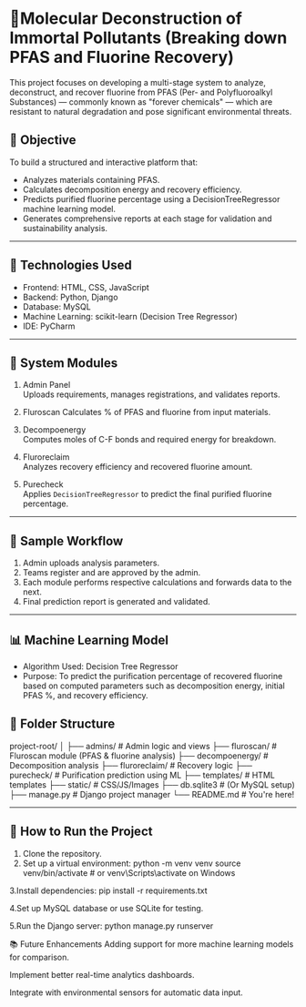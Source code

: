 # 🔬Molecular Deconstruction of Immortal Pollutants (Breaking down PFAS and Fluorine Recovery) 

This project focuses on developing a multi-stage system to analyze, deconstruct, and recover fluorine from PFAS (Per- and Polyfluoroalkyl Substances) — commonly known as "forever chemicals" — which are resistant to natural degradation and pose significant environmental threats.

## 📌 Objective

To build a structured and interactive platform that:

- Analyzes materials containing PFAS.
- Calculates decomposition energy and recovery efficiency.
- Predicts purified fluorine percentage using a DecisionTreeRegressor machine learning model.
- Generates comprehensive reports at each stage for validation and sustainability analysis.

---

## 🚀 Technologies Used

- Frontend: HTML, CSS, JavaScript
- Backend: Python, Django
- Database: MySQL
- Machine Learning: scikit-learn (Decision Tree Regressor)
- IDE: PyCharm

---

## 🧠 System Modules

1. Admin Panel  
   Uploads requirements, manages registrations, and validates reports.

2. Fluroscan 
   Calculates % of PFAS and fluorine from input materials.

3. Decompoenergy  
   Computes moles of C-F bonds and required energy for breakdown.

4. Fluroreclaim  
   Analyzes recovery efficiency and recovered fluorine amount.

5. Purecheck  
   Applies `DecisionTreeRegressor` to predict the final purified fluorine percentage.

---

## 🔎 Sample Workflow

1. Admin uploads analysis parameters.
2. Teams register and are approved by the admin.
3. Each module performs respective calculations and forwards data to the next.
4. Final prediction report is generated and validated.

---

## 📊 Machine Learning Model

- Algorithm Used: Decision Tree Regressor
- Purpose: To predict the purification percentage of recovered fluorine based on computed parameters such as decomposition energy, initial PFAS %, and recovery efficiency.


## 📁 Folder Structure

project-root/
│
├── admins/ # Admin logic and views
├── fluroscan/ # Fluroscan module (PFAS & fluorine analysis)
├── decompoenergy/ # Decomposition analysis
├── fluroreclaim/ # Recovery logic
├── purecheck/ # Purification prediction using ML
├── templates/ # HTML templates
├── static/ # CSS/JS/Images
├── db.sqlite3 # (Or MySQL setup)
├── manage.py # Django project manager
└── README.md # You're here!

---

## 📌 How to Run the Project

1. Clone the repository.
2. Set up a virtual environment:
   python -m venv venv
   source venv/bin/activate  # or venv\Scripts\activate on Windows
   
3.Install dependencies:
pip install -r requirements.txt

4.Set up MySQL database or use SQLite for testing.

5.Run the Django server:
python manage.py runserver

📚 Future Enhancements
Adding support for more machine learning models for comparison.

Implement better real-time analytics dashboards.

Integrate with environmental sensors for automatic data input.
